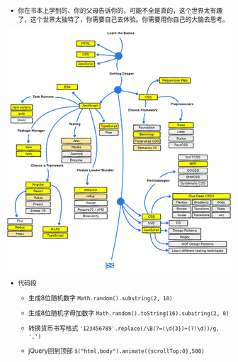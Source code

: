 
- 你在书本上学到的、你的父母告诉你的，可能不全是真的，这个世界太有趣了，这个世界太独特了，你需要自己去体验。你需要用你自己的大脑去思考。

<img src="img/advance.png" width="">

- 代码段

  - 生成8位随机数字 `Math.random().substring(2, 10)`

  - 生成8位随机字母加数字 `Math.random().toString(16).substring(2, 8)`

  - 转换货币书写格式 `'123456789'.replace(/\B(?=(\d{3})+(?!\d))/g, ',')`

  - jQuery回到顶部 `$("html,body").animate({scrollTop:0},500)`
